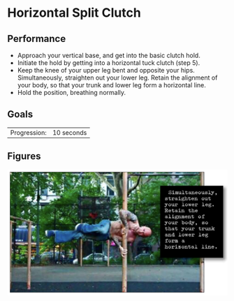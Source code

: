 # Horizontal Split Clutch

## Performance

- Approach your vertical base, and get into the basic clutch hold.
- Initiate the hold by getting into a horizontal tuck clutch (step 5).
- Keep the knee of your upper leg bent and opposite your hips. Simultaneously, straighten out your lower leg. Retain the alignment of your body, so that your trunk and lower leg form a horizontal line.
- Hold the position, breathing normally.

## Goals

| | |
|---|---|
|Progression: | 10 seconds |

## Figures

![](../images/07_flags/horizontal_split_clutch.JPG)
